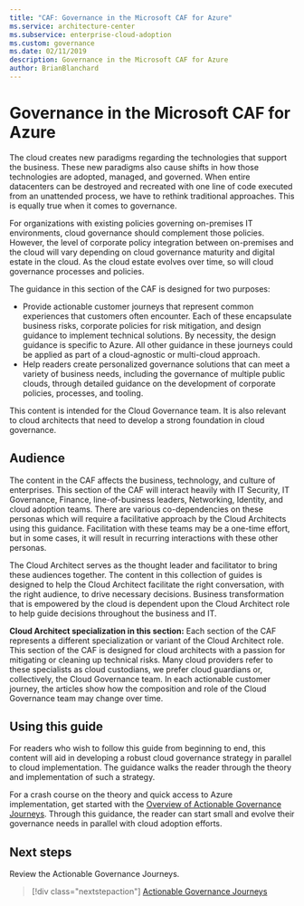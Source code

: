 ```yaml
---
title: "CAF: Governance in the Microsoft CAF for Azure"
ms.service: architecture-center
ms.subservice: enterprise-cloud-adoption
ms.custom: governance
ms.date: 02/11/2019
description: Governance in the Microsoft CAF for Azure
author: BrianBlanchard
---
```


# Governance in the Microsoft CAF for Azure

The cloud creates new paradigms regarding the technologies that support the business. These new paradigms also cause shifts in how those technologies are adopted, managed, and governed. When entire datacenters can be destroyed and recreated with one line of code executed from an unattended process, we have to rethink traditional approaches. This is equally true when it comes to governance.

For organizations with existing policies governing on-premises IT environments, cloud governance should complement those policies. However, the level of corporate policy integration between on-premises and the cloud will vary depending on cloud governance maturity and digital estate in the cloud. As the cloud estate evolves over time, so will cloud governance processes and policies.

The guidance in this section of the CAF is designed for two purposes:

* Provide actionable customer journeys that represent common experiences that customers often encounter. Each of these encapsulate business risks, corporate policies for risk mitigation, and design guidance to implement technical solutions. By necessity, the design guidance is specific to Azure. All other guidance in these journeys could be applied as part of a cloud-agnostic or multi-cloud approach.
* Help readers create personalized governance solutions that can meet a variety of business needs, including the governance of multiple public clouds, through detailed guidance on the development of corporate policies, processes, and tooling.

This content is intended for the Cloud Governance team. It is also relevant to cloud architects that need to develop a strong foundation in cloud governance.

## Audience

The content in the CAF affects the business, technology, and culture of enterprises. This section of the CAF will interact heavily with IT Security, IT Governance, Finance, line-of-business leaders, Networking, Identity, and cloud adoption teams. There are various co-dependencies on these personas which will require a facilitative approach by the Cloud Architects using this guidance. Facilitation with these teams may be a one-time effort, but in some cases, it will result in recurring interactions with these other personas.

The Cloud Architect serves as the thought leader and facilitator to bring these audiences together. The content in this collection of guides is designed to help the Cloud Architect facilitate the right conversation, with the right audience, to drive necessary decisions. Business transformation that is empowered by the cloud is dependent upon the Cloud Architect role to help guide decisions throughout the business and IT.

**Cloud Architect specialization in this section:** Each section of the CAF represents a different specialization or variant of the Cloud Architect role. This section of the CAF is designed for cloud architects with a passion for mitigating or cleaning up technical risks. Many cloud providers refer to these specialists as cloud custodians, we prefer cloud guardians or, collectively, the Cloud Governance team. In each actionable customer journey, the articles show how the composition and role of the Cloud Governance team may change over time.

## Using this guide

For readers who wish to follow this guide from beginning to end, this content will aid in developing a robust cloud governance strategy in parallel to cloud implementation. The guidance walks the reader through the theory and implementation of such a strategy.

For a crash course on the theory and quick access to Azure implementation, get started with the [Overview of Actionable Governance Journeys](./journeys/overview.md). Through this guidance, the reader can start small and evolve their governance needs in parallel with cloud adoption efforts.

## Next steps

Review the Actionable Governance Journeys.

> [!div class="nextstepaction"]
> [Actionable Governance Journeys](./journeys/overview.md)
